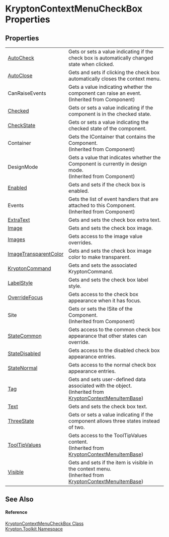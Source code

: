 # KryptonContextMenuCheckBox Properties




## Properties
<table>
<tr>
<td><a href="3a45df36-3dd7-9f35-830c-b70a27de6d84.md">AutoCheck</a></td>
<td>Gets or sets a value indicating if the check box is automatically changed state when clicked.</td></tr>
<tr>
<td><a href="486ab52b-7834-dba6-5be7-1006eec79f08.md">AutoClose</a></td>
<td>Gets and sets if clicking the check box automatically closes the context menu.</td></tr>
<tr>
<td>CanRaiseEvents</td>
<td>Gets a value indicating whether the component can raise an event.<br />(Inherited from Component)</td></tr>
<tr>
<td><a href="46442747-baff-c266-7b2b-6f7ce3460d11.md">Checked</a></td>
<td>Gets or sets a value indicating if the component is in the checked state.</td></tr>
<tr>
<td><a href="1f7943ae-c4ad-3a00-da29-70a6cee20bdf.md">CheckState</a></td>
<td>Gets or sets a value indicating the checked state of the component.</td></tr>
<tr>
<td>Container</td>
<td>Gets the IContainer that contains the Component.<br />(Inherited from Component)</td></tr>
<tr>
<td>DesignMode</td>
<td>Gets a value that indicates whether the Component is currently in design mode.<br />(Inherited from Component)</td></tr>
<tr>
<td><a href="237eb546-710b-8df5-5173-94d1b7f48ae2.md">Enabled</a></td>
<td>Gets and sets if the check box is enabled.</td></tr>
<tr>
<td>Events</td>
<td>Gets the list of event handlers that are attached to this Component.<br />(Inherited from Component)</td></tr>
<tr>
<td><a href="a8a6e895-4a1b-bae7-8008-a4dab6e22202.md">ExtraText</a></td>
<td>Gets and sets the check box extra text.</td></tr>
<tr>
<td><a href="ad7b5684-3dc5-6937-e5e8-230a8197caaf.md">Image</a></td>
<td>Gets and sets the check box image.</td></tr>
<tr>
<td><a href="5b7cc152-120d-cd7d-c0f8-cf0870028551.md">Images</a></td>
<td>Gets access to the image value overrides.</td></tr>
<tr>
<td><a href="1818a19e-414d-e96c-5a8c-bdd5ccdf1793.md">ImageTransparentColor</a></td>
<td>Gets and sets the check box image color to make transparent.</td></tr>
<tr>
<td><a href="7cd5fa6b-3177-b2a8-c1b0-57a55dfcfe78.md">KryptonCommand</a></td>
<td>Gets and sets the associated KryptonCommand.</td></tr>
<tr>
<td><a href="b96bb5de-8471-66f4-1759-dcce96dd8b47.md">LabelStyle</a></td>
<td>Gets and sets the check box label style.</td></tr>
<tr>
<td><a href="da9c3718-6b72-540b-9124-038526f4f38b.md">OverrideFocus</a></td>
<td>Gets access to the check box appearance when it has focus.</td></tr>
<tr>
<td>Site</td>
<td>Gets or sets the ISite of the Component.<br />(Inherited from Component)</td></tr>
<tr>
<td><a href="66925f09-80dd-f8d4-000f-be86d31c54c7.md">StateCommon</a></td>
<td>Gets access to the common check box appearance that other states can override.</td></tr>
<tr>
<td><a href="800f2b27-5efb-328e-a9dd-56013f9632f4.md">StateDisabled</a></td>
<td>Gets access to the disabled check box appearance entries.</td></tr>
<tr>
<td><a href="ca3f5ee9-4b9f-1e27-f2da-3f9c9870fe94.md">StateNormal</a></td>
<td>Gets access to the normal check box appearance entries.</td></tr>
<tr>
<td><a href="4ca54ae1-2f96-5bce-ffd0-420b8c0c9113.md">Tag</a></td>
<td>Gets and sets user-defined data associated with the object.<br />(Inherited from <a href="7d97c419-819b-74c1-360f-af4d4ae026d9.md">KryptonContextMenuItemBase</a>)</td></tr>
<tr>
<td><a href="29b57cba-1db2-10f9-fd51-6197bf6f6409.md">Text</a></td>
<td>Gets and sets the check box text.</td></tr>
<tr>
<td><a href="64db4064-a31a-6818-e75e-2d7957c3dd58.md">ThreeState</a></td>
<td>Gets or sets a value indicating if the component allows three states instead of two.</td></tr>
<tr>
<td><a href="e2db60c0-a28d-f7ef-1290-98ef541699f9.md">ToolTipValues</a></td>
<td>Gets access to the ToolTipValues content.<br />(Inherited from <a href="7d97c419-819b-74c1-360f-af4d4ae026d9.md">KryptonContextMenuItemBase</a>)</td></tr>
<tr>
<td><a href="222ce9e0-7672-2989-1f3d-56ab63d1e070.md">Visible</a></td>
<td>Gets and sets if the item is visible in the context menu.<br />(Inherited from <a href="7d97c419-819b-74c1-360f-af4d4ae026d9.md">KryptonContextMenuItemBase</a>)</td></tr>
</table>

## See Also


#### Reference
<a href="2ada1742-b501-4f19-8766-507ddaee90ff.md">KryptonContextMenuCheckBox Class</a>  
<a href="79d2eac2-21f4-54ff-7552-b20c33c30600.md">Krypton.Toolkit Namespace</a>  
